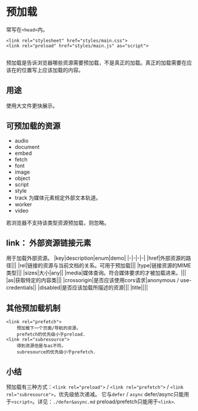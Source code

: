 # 预加载
常写在`<head>`内。
```
<link rel="stylesheet" href="styles/main.css">
<link rel="preload" href="styles/main.js" as="script">


```
预加载是告诉浏览器哪些资源需要预加载，不是真正的加载。真正的加载需要在应该在的位置写上应该加载的内容。

## 用途

使用大文件更快展示。

## 可预加载的资源

- audio
- document
- embed
- fetch
- font
- image
- object
- script
- style
- track    为媒体元素规定外部文本轨道。
- worker
- video

若浏览器不支持该类型资源预加载，则忽略。

## link： 外部资源链接元素
用于加载外部资源。
|key|description|enum|demo|
|-|-|-|-|
|href|外部资源的路径|||
|rel|链接的资源与当前文档的关系。可用于预加载|||
|type|链接资源的MIME类型|||
|sizes|大小|any||
|media|媒体查询。符合媒体要求的才被加载进来。|||
|as|获取特定的内容类|||
|crossorigin|是否应该使用cors请求|anonymous / use-credentials||
|disabled|是否应该加载所描述的资源|||
|title||||

## 其他预加载机制

```
<link rel="prefetch">
	预加载下一个页面/导航的资源。
	prefetch的优先级小于preload.
<link rel="subresource">
	得到资源但是与as不符。
	subresource的优先级小于prefetch.
```

## 小结
预加载有三种方式：`<link rel="preload">` / `<link rel="prefetch">` / `<link rel="subresource">`，优先级依次递减。
它与`defer` / `async`
defer/async只能用于`<script>`。详见：`./defer&async.md`
preload/prefetch只能用于`<link>`.
